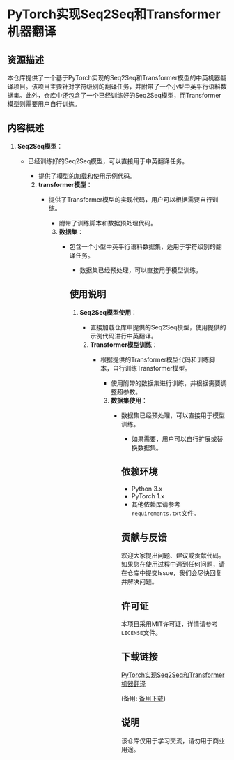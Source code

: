# PyTorch实现Seq2Seq和Transformer机器翻译

## 资源描述

本仓库提供了一个基于PyTorch实现的Seq2Seq和Transformer模型的中英机器翻译项目。该项目主要针对字符级别的翻译任务，并附带了一个小型中英平行语料数据集。此外，仓库中还包含了一个已经训练好的Seq2Seq模型，而Transformer模型则需要用户自行训练。

## 内容概述

1. **Seq2Seq模型**：
   - 已经训练好的Seq2Seq模型，可以直接用于中英翻译任务。
      - 提供了模型的加载和使用示例代码。

      2. **transformer模型**：
         - 提供了Transformer模型的实现代码，用户可以根据需要自行训练。
            - 附带了训练脚本和数据预处理代码。

            3. **数据集**：
               - 包含一个小型中英平行语料数据集，适用于字符级别的翻译任务。
                  - 数据集已经预处理，可以直接用于模型训练。

                  ## 使用说明

                  1. **Seq2Seq模型使用**：
                     - 直接加载仓库中提供的Seq2Seq模型，使用提供的示例代码进行中英翻译。

                     2. **Transformer模型训练**：
                        - 根据提供的Transformer模型代码和训练脚本，自行训练Transformer模型。
                           - 使用附带的数据集进行训练，并根据需要调整超参数。

                           3. **数据集使用**：
                              - 数据集已经预处理，可以直接用于模型训练。
                                 - 如果需要，用户可以自行扩展或替换数据集。

                                 ## 依赖环境

                                 - Python 3.x
                                 - PyTorch 1.x
                                 - 其他依赖库请参考`requirements.txt`文件。

                                 ## 贡献与反馈

                                 欢迎大家提出问题、建议或贡献代码。如果您在使用过程中遇到任何问题，请在仓库中提交Issue，我们会尽快回复并解决问题。

                                 ## 许可证

                                 本项目采用MIT许可证，详情请参考`LICENSE`文件。

                                 ## 下载链接
                                 [PyTorch实现Seq2Seq和Transformer机器翻译](https://pan.quark.cn/s/6b9fdb1d28e2) 

                                 (备用: [备用下载](https://pan.baidu.com/s/1iRwE5DPwoKK18GyplOFAwQ?pwd=qqzb))

                                 ## 说明

                                 该仓库仅用于学习交流，请勿用于商业用途。
